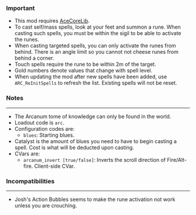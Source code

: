 ### Important
- This mod requires [AceCoreLib](https://gitlab.com/accensi/hd-addons/acecorelib).
- To cast self/mass spells, look at your feet and summon a rune. When casting such spells, you must be within the sigil to be able to activate the runes.
- When casting targeted spells, you can only activate the runes from behind. There is an angle limit so you cannot not cheese runes from behind a corner.
- Touch spells require the rune to be within 2m of the target.
- Gold numbers denote values that change with spell level.
- When updating the mod after new spells have been added, use `ARC_ReInitSpells` to refresh the list. Existing spells will not be reset.

### Notes
---
- The Arcanum tome of knowledge can only be found in the world.
- Loadout code is `arc`.
- Configuration codes are:
	- `blues`: Starting blues.
- Catalyst is the amount of blues you need to have to begin casting a spell. Cost is what will be deducted upon casting.
- CVars are:
	- `arcanum_invert [true/false]`: Inverts the scroll direction of Fire/Alt-fire. Client-side CVar.

### Incompatibilities
---
- Josh's Action Bubbles seems to make the rune activation not work unless you are crouching.